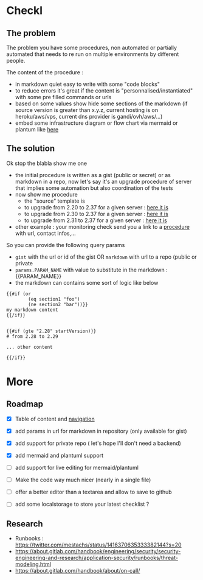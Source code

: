 
# Checkl

## The problem 

The problem you have some procedures, non automated or partially automated that needs to re run on multiple environments by different people.

The content of the procedure : 

 - in markdown quiet easy to write with some "code blocks" 
 - to reduce errors it's great if the content is "personnalised/instantiated" with some pre filled commands or urls
 - based on some values show hide some sections of the markdown (if source version is greater than x.y.z, current hosting is on heroku/aws/vps, current dns provider is gandi/ovh/aws/...)
 - embed some infrastructure diagram or flow chart via mermaid or plantum like [here](https://mestachs.github.io/checkl/?gist=https://gist.github.com/mestachs/068e3fd98e205db9e78ef3b1c63f4adc)

## The solution

Ok stop the blabla show me one

- the initial procedure is written as a gist (public or secret) or as markdown in a repo, now let's say it's an upgrade procedure of server that implies some automation but also coordination of the tests
- now show me procedure 
   - the "source" template is 
   - to upgrade from 2.20 to 2.37 for a given server : [here it is](https://mestachs.github.io/checkl/?gist=351a326b75d04d23ad05c0a23909ccf6&params.sourceDhis2Url=https://dhis2.play.org&params.startVersion=2.20&params.endVersion=2.37&params.hide=false&mode=r)
   - to upgrade from 2.30 to 2.37 for a given server : [here it is](https://mestachs.github.io/checkl/?gist=351a326b75d04d23ad05c0a23909ccf6&params.sourceDhis2Url=https://dhis2.play.org&params.startVersion=2.30&params.endVersion=2.37&params.hide=false&mode=r)
   - to upgrade from 2.31 to 2.37 for a given server : [here it is](https://mestachs.github.io/checkl/?gist=351a326b75d04d23ad05c0a23909ccf6&params.sourceDhis2Url=https://dhis2.play.org&params.startVersion=2.31&params.endVersion=2.37&params.hide=false&mode=r)
- other example : your monitoring check send you a link to a [procedure](https://mestachs.github.io/checkl/?gist=ae9a59f811db50062ac62a36a7a37d93&params.slackChannel=ops-client1&params.emailClient=badnews@forClient.com&params.server=server-dhis2-ops.com&mode=r) with url, contact infos,...


So you can provide the following query params
 - `gist` with the url or id of the gist OR `markdown` with url to a repo (public or private
 - `params.PARAM_NAME` with value to substitute in the markdown : {{PARAM_NAME}}
 - the markdown can contains some sort of logic like below

```
{{#if (or 
        (eq section1 "foo")
        (ne section2 "bar"))}}
my markdown content
{{/if}}


{{#if (gte "2.28" startVersion)}}
# from 2.28 to 2.29

... other content

{{/if}}

```


# More

## Roadmap

  - [x] Table of content and [navigation](https://mestachs.github.io/checkl/?gist=https://gist.github.com/mestachs/6e8ee2bae9e5c8322e0755486128a444&mode=r#test-second-first-first)
  - [x] add params in url for markdown in repository (only available for gist)
  - [x] add support for private repo ( let's hope I'll don't need a backend)
  - [x] add mermaid and plantuml support
  - [ ] add support for live editing for mermaid/plantuml
  - [ ] Make the code way much nicer (nearly in a single file)
  - [ ] offer a better editor than a textarea and allow to save to github
  - [ ] add some localstorage to store your latest checklist ?


## Research
  - Runbooks : https://twitter.com/mestachs/status/1416370635333382144?s=20
  - https://about.gitlab.com/handbook/engineering/security/security-engineering-and-research/application-security/runbooks/threat-modeling.html
  - https://about.gitlab.com/handbook/about/on-call/
